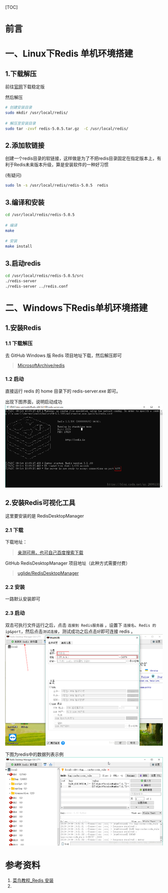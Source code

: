 [TOC]







# 前言



# 一、Linux下Redis 单机环境搭建

## 1.下载解压

前往[官网](https://redis.io/download)下载稳定版



然后解压

```bash
# 创建安装目录
sudo mkdir /usr/local/redis/

# 解压至安装目录
sudo tar -zxvf redis-5.0.5.tar.gz  -C /usr/local/redis/
```







## 2.添加软链接

创建一个redis目录的软链接，这样做是为了不把redis目录固定在指定版本上，有利于Redis未来版本升级，算是安装软件的一种好习惯

(有疑问)

```bash
sudo ln -s /usr/local/redis/redis-5.0.5  redis
```



## 3.编译和安装

```bash
cd /usr/local/redis/redis-5.0.5

# 编译
make

# 安装
make install
```



## 3.启动redis

```bash
cd /usr/local/redis/redis-5.0.5/src
./redis-server
./redis-server ../redis.conf
```







# 二、Windows下Redis单机环境搭建

## 1.安装Redis

### 1.1 下载解压

去 GitHub Windows 版 Redis 项目地址下载，然后解压即可

> [MicrosoftArchive/redis](<https://github.com/microsoftarchive/redis/releases>)





### 1.2 启动

直接运行 redis 的 home 目录下的 redis-server.exe 即可。

出现下图界面，说明启动成功
![在这里插入图片描述 ](./images/20181009101131632.png)





## 2.安装Redis可视化工具

这里要安装的是 RedisDesktopManager

### 2.1 下载

下载地址：

> [亲测可用，也可自己百度搜索下载](https://www.7down.com/soft/233274.html)

GitHub  RedisDesktopManager 项目地址（此种方式需要付费）

> [uglide/RedisDesktopManager](https://github.com/uglide/RedisDesktopManager)



### 2.2 安装

一路默认安装即可



### 2.3 启动

双击可执行文件运行之后，点击 `连接到 Redis服务器` ，设置下 `连接名`、`Redis 的ip&port`，然后点击`测试连接`，测试成功之后点击`好`即可连接 redis 。
![在这里插入图片描述 ](./images/2018100910270042.png)

下图为redis中的数据列表示例
![在这里插入图片描述 ](./images/20181009105243386.png)

















# 参考资料

1. [菜鸟教程_Redis 安装](https://www.runoob.com/redis/redis-install.html)
2. 



